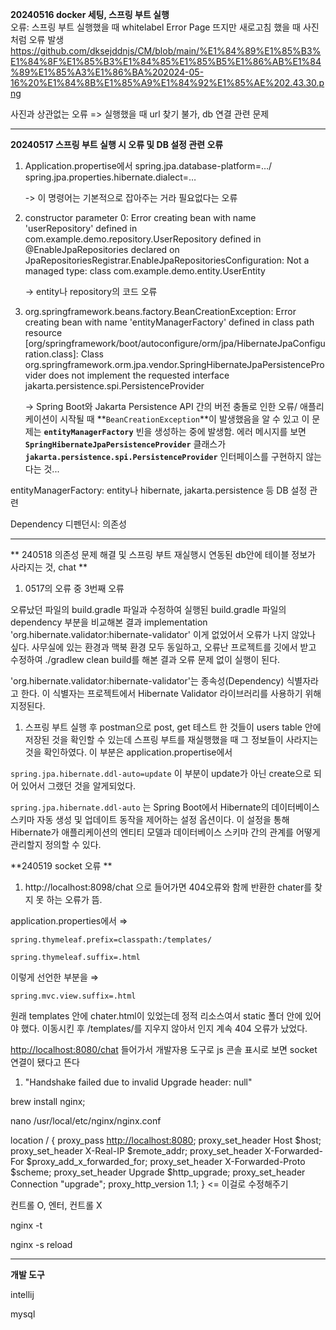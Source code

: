 **20240516 docker 세팅, 스프링 부트 실행**    
오류: 스프링 부트 실행했을 때 whitelabel Error Page 뜨지만 새로고침 했을 때 사진처럼 오류 발생
<https://github.com/dksejddnjs/CM/blob/main/%E1%84%89%E1%85%B3%E1%84%8F%E1%85%B3%E1%84%85%E1%85%B5%E1%86%AB%E1%84%89%E1%85%A3%E1%86%BA%202024-05-16%20%E1%84%8B%E1%85%A9%E1%84%92%E1%85%AE%202.43.30.png>

사진과 상관없는 오류 => 실행했을 때 url 찾기 불가, db 연결 관련 문제

------------------------------------------------------------------------------------------
**20240517 스프링 부트 실행 시 오류 및 DB 설정 관련 오류**
1. Application.propertise에서 spring.jpa.database-platform=…/ spring.jpa.properties.hibernate.dialect=…

   -> 이 명령어는 기본적으로 잡아주는 거라 필요없다는 오류
3. constructor parameter 0: Error creating bean with name 'userRepository' defined in com.example.demo.repository.UserRepository defined in @EnableJpaRepositories declared on JpaRepositoriesRegistrar.EnableJpaRepositoriesConfiguration: Not a managed type: class com.example.demo.entity.UserEntity

   -> entity나 repository의 코드 오류
4. org.springframework.beans.factory.BeanCreationException: Error creating bean with name 'entityManagerFactory' defined in class path resource [org/springframework/boot/autoconfigure/orm/jpa/HibernateJpaConfiguration.class]: Class org.springframework.orm.jpa.vendor.SpringHibernateJpaPersistenceProvider does not implement the requested interface jakarta.persistence.spi.PersistenceProvider

   -> Spring Boot와 Jakarta Persistence API 간의 버전 충돌로 인한 오류/ 애플리케이션이 시작될 때 **`BeanCreationException`**이 발생했음을 알 수 있고 이 문제는 **`entityManagerFactory`** 빈을 생성하는 중에 발생함. 에러 메시지를 보면 **`SpringHibernateJpaPersistenceProvider`** 클래스가 **`jakarta.persistence.spi.PersistenceProvider`** 인터페이스를 구현하지 않는다는 것... 

entityManagerFactory: entity나 hibernate, jakarta.persistence 등 DB 설정 관련

Dependency 디펜던시: 의존성

------------------------------------------------------------------------------------------
** 240518  의존성 문제 해결 및 스프링 부트 재실행시 연동된 db안에 테이블 정보가 사라지는 것, chat **

1. 0517의 오류 중  3번째 오류

오류났던 파일의 build.gradle 파일과 수정하여 실행된 build.gradle 파일의 dependency 부분을 비교해본 결과  implementation 'org.hibernate.validator:hibernate-validator' 이게 없었어서 오류가 나지 않았나 싶다. 사무실에 있는 환경과 맥북 환경 모두 동일하고, 오류난 프로젝트를 깃에서 받고 수정하여 ./gradlew clean build를 해본 결과 오류 문제 없이 실행이 된다.

'org.hibernate.validator:hibernate-validator'는 종속성(Dependency) 식별자라고 한다. 이 식별자는 프로젝트에서 Hibernate Validator 라이브러리를 사용하기 위해 지정된다.

1. 스프링 부트 실행 후 postman으로 post, get 테스트 한 것들이 users table 안에 저장된 것을 확인할 수 있는데 스프링 부트를 재실행했을 때 그 정보들이 사라지는 것을 확인하였다. 이 부분은 application.propertise에서 

`spring.jpa.hibernate.ddl-auto=update` 이 부분이 update가 아닌 create으로 되어 있어서 그랬던 것을 알게되었다.

`spring.jpa.hibernate.ddl-auto` 는 Spring Boot에서 Hibernate의 데이터베이스 스키마 자동 생성 및 업데이트 동작을 제어하는 설정 옵션이다. 이 설정을 통해 Hibernate가 애플리케이션의 엔티티 모델과 데이터베이스 스키마 간의 관계를 어떻게 관리할지 정의할 수 있다.

**240519 socket 오류 **

1. http://localhost:8098/chat 으로 들어가면 404오류와 함께 반환한 chater를 찾지 못 하는 오류가  뜸.

application.properties에서 ⇒

`spring.thymeleaf.prefix=classpath:/templates/`

`spring.thymeleaf.suffix=.html`

이렇게 선언한 부분을  ⇒

`spring.mvc.view.suffix=.html`

원래 templates 안에 chater.html이 있었는데 정적 리소스여서 static 폴더 안에 있어야 했다. 이동시킨 후 /templates/를 지우지 않아서 인지 계속 404 오류가 났었다.

[http://localhost:8080/chat](http://localhost:8080/chat이) 들어가서 개발자용 도구로 js 콘솔 표시로 보면 socket 연결이 됐다고 뜬다 

1. "Handshake failed due to invalid Upgrade header: null"

 brew install nginx;

 nano /usr/local/etc/nginx/nginx.conf 

location / {
proxy_pass [http://localhost:8080](http://localhost:8080/);
proxy_set_header Host $host;
proxy_set_header X-Real-IP $remote_addr;
proxy_set_header X-Forwarded-For $proxy_add_x_forwarded_for;
proxy_set_header X-Forwarded-Proto $scheme;
proxy_set_header Upgrade $http_upgrade;
proxy_set_header Connection "upgrade";
proxy_http_version 1.1;
} <= 이걸로 수정해주기

컨트롤 O, 엔터, 컨트롤 X

nginx -t   

nginx -s reload

------------------------------------------------------------------------------------------
**개발 도구**

intellij

mysql
